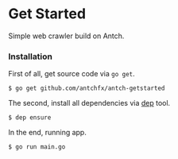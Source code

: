 Get Started
====

Simple web crawler build on Antch.

### Installation

First of all, get source code via `go get`.

    $ go get github.com/antchfx/antch-getstarted

The second, install all dependencies via [dep](https://github.com/golang/dep) tool.

    $ dep ensure

In the end, running app.

    $ go run main.go

